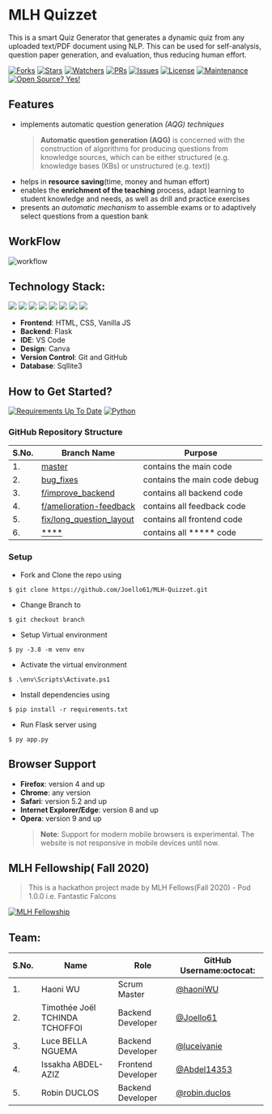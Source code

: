 # MLH Quizzet

This is a smart Quiz Generator that generates a dynamic quiz from any uploaded text/PDF document using NLP. This can be used for self-analysis, question paper generation, and evaluation, thus reducing human effort.

[![Forks](https://img.shields.io/github/forks/PragatiVerma18/Fantastic-Falcons-1.0?style=social)](https://github.com/PragatiVerma18/Fantastic-Falcons-1.0/network/members)
[![Stars](https://img.shields.io/github/stars/PragatiVerma18/Fantastic-Falcons-1.0?style=social)](https://github.com/PragatiVerma18/Fantastic-Falcons-1.0/stargazers)
[![Watchers](https://img.shields.io/github/watchers/PragatiVerma18/Fantastic-Falcons-1.0?style=social)](https://github.com/PragatiVerma18/Fantastic-Falcons-1.0/watchers)
[![PRs](https://img.shields.io/github/issues-pr/PragatiVerma18/Fantastic-Falcons-1.0)](https://github.com/PragatiVerma18/Fantastic-Falcons-1.0/pulls)
[![Issues](https://img.shields.io/github/issues/PragatiVerma18/Fantastic-Falcons-1.0)](https://github.com/PragatiVerma18/Fantastic-Falcons-1.0/issues)
[![License](https://img.shields.io/github/license/PragatiVerma18/Fantastic-Falcons-1.0)](https://github.com/PragatiVerma18/Fantastic-Falcons-1.0/blob/master/LICENSE)
[![Maintenance](https://img.shields.io/badge/Maintained%3F-yes-green.svg)](https://GitHub.com/PragatiVerma18/Fantastic-Falcons-1.0/graphs/commit-activity)
[![Open Source? Yes!](https://badgen.net/badge/Open%20Source%20%3F/Yes%21/blue?icon=github)](https://github.com/PragatiVerma18/Fantastic-Falcons-1.0/)

## Features

- implements automatic question generation _(AQG) techniques_
  > **Automatic question generation (AQG)** is concerned with the construction of algorithms for producing questions from knowledge sources, which can be either structured (e.g. knowledge bases (KBs) or unstructured (e.g. text))
- helps in **resource saving**(time, money and human effort)
- enables the **enrichment of the teaching** process, adapt learning to student knowledge and needs, as well as drill and practice exercises
- presents an _automatic mechanism_ to assemble exams or to adaptively select questions from a question bank

## WorkFlow
![workflow](https://user-images.githubusercontent.com/42115530/95686207-1111e300-0c1a-11eb-993a-766967b91c92.png)


## Technology Stack:


<img src="https://img.shields.io/badge/html5%20-%23E34F26.svg?&style=for-the-badge&logo=html5&logoColor=white"/> <img src="https://img.shields.io/badge/css3%20-%231572B6.svg?&style=for-the-badge&logo=css3&logoColor=white"/> <img src="https://img.shields.io/badge/javascript%20-%23323330.svg?&style=for-the-badge&logo=javascript&logoColor=%23F7DF1E"/> <img src="https://img.shields.io/badge/python%20-%2314354C.svg?&style=for-the-badge&logo=python&logoColor=white"/> <img src="https://img.shields.io/badge/flask%20-%23000.svg?&style=for-the-badge&logo=flask&logoColor=white"/> <img src="https://img.shields.io/badge/bootstrap%20-%23563D7C.svg?&style=for-the-badge&logo=bootstrap&logoColor=white"/> <img src="https://img.shields.io/badge/github%20-%23121011.svg?&style=for-the-badge&logo=github&logoColor=white"/> <img src ="https://img.shields.io/badge/sqlite-%2307405e.svg?&style=for-the-badge&logo=sqlite&logoColor=white"/>

- **Frontend**: HTML, CSS, Vanilla JS
- **Backend**: Flask
- **IDE**: VS Code
- **Design**: Canva
- **Version Control**: Git and GitHub
- **Database**: Sqllite3

## How to Get Started?

[![Requirements Up To Date](https://img.shields.io/badge/requirements-up%20to%20date-brightgreen)](https://github.com/PragatiVerma18/Fantastic-Falcons-1.0/blob/webapp/requirements.txt)
[![Python](https://img.shields.io/badge/python-v3.8-blue)](https://www.python.org/)

### GitHub Repository Structure

| S.No. | Branch Name                                                                                          | Purpose                            |
| ----- | ---------------------------------------------------------------------------------------------------- | ---------------------------------- |
| 1.    | [master](https://github.com/Joello61/MLH-Quizzet)                                                    | contains the main code             |
| 2.    | [bug_fixes](https://github.com/Joello61/MLH-Quizzet/tree/f/bug_fixes)                                | contains the main code debug       |
| 3.    | [f/improve_backend](https://github.com/Joello61/MLH-Quizzet/tree/f/improve_backend)                  | contains all backend code          |
| 4.    | [f/amelioration-feedback](https://github.com/Joello61/MLH-Quizzet/tree/f/amelioration-feedback)      | contains all feedback code         |
| 5.    | [fix/long_question_layout](https://github.com/Joello61/MLH-Quizzet/tree/fix/long_question_layout)    | contains all frontend code         |
| 6.    | [****]()                  | contains all ***** code          |

### Setup

- Fork and Clone the repo using

```
$ git clone https://github.com/Joello61/MLH-Quizzet.git
```

- Change Branch to

```
$ git checkout branch
```

- Setup Virtual environment

```
$ py -3.8 -m venv env
```

- Activate the virtual environment

```
$ .\env\Scripts\Activate.ps1
```

- Install dependencies using

```
$ pip install -r requirements.txt
```

- Run Flask server using

```
$ py app.py
```

## Browser Support

- **Firefox**: version 4 and up
- **Chrome**: any version
- **Safari**: version 5.2 and up
- **Internet Explorer/Edge**: version 8 and up
- **Opera**: version 9 and up
  > **Note**: Support for modern mobile browsers is experimental. The website is not responsive in mobile devices until now.

## MLH Fellowship( Fall 2020)

> This is a hackathon project made by MLH Fellows(Fall 2020) - Pod 1.0.0 i.e. Fantastic Falcons

[![MLH Fellowship](https://challengepost-s3-challengepost.netdna-ssl.com/photos/production/challenge_photos/001/113/145/datas/original.jpg)](https://github.com/MLH-Fellowship)

## Team:

| S.No. | Name                           | Role                | GitHub Username:octocat:                             |
| ----- | ------------------------------ | ------------------- | ---------------------------------------------------- |
| 1.    | Haoni WU                       | Scrum Master        | [@haoniWU](https://github.com/haoniWU)               |
| 2.    | Timothée Joël TCHINDA TCHOFFOl | Backend Developer   | [@Joello61](https://github.com/Joello61)             |
| 3.    | Luce BELLA NGUEMA              | Backend Developer   | [@luceivanie](https://github.com/luceivanie)         |
| 4.    | Issakha ABDEL-AZIZ             | Frontend Developer  | [@Abdel14353](https://github.com/Abdel4353)          |
| 5.    | Robin DUCLOS                   | Backend Developer   | [@robin.duclos](https://github.com/robin.duclos)     |


